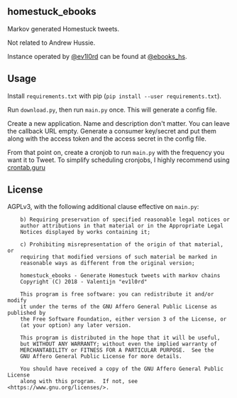 ## homestuck_ebooks

Markov generated Homestuck tweets.

Not related to Andrew Hussie.

Instance operated by [@ev1l0rd](http://twitter.com/ev1l0rd) can be found at [@ebooks_hs](https://twitter.com/ebooks_hs).

## Usage

Install `requirements.txt` with pip (`pip install --user requirements.txt`).

Run `download.py`, then run `main.py` once. This will generate a config file.

Create a new application. Name and description don't matter. You can leave the callback URL empty. Generate a consumer key/secret and put them along with the access token and the access secret in the config file.

From that point on, create a cronjob to run `main.py` with the frequency you want it to Tweet. To simplify scheduling cronjobs, I highly recommend using [crontab.guru](https://crontab.guru/)

## License

AGPLv3, with the following additional clause effective on `main.py`:

```
    b) Requiring preservation of specified reasonable legal notices or
    author attributions in that material or in the Appropriate Legal
    Notices displayed by works containing it;

    c) Prohibiting misrepresentation of the origin of that material, or
    requiring that modified versions of such material be marked in
    reasonable ways as different from the original version;
```

```
    homestuck_ebooks - Generate Homestuck tweets with markov chains
    Copyright (C) 2018 - Valentijn "ev1l0rd"

    This program is free software: you can redistribute it and/or modify
    it under the terms of the GNU Affero General Public License as published by
    the Free Software Foundation, either version 3 of the License, or
    (at your option) any later version.

    This program is distributed in the hope that it will be useful,
    but WITHOUT ANY WARRANTY; without even the implied warranty of
    MERCHANTABILITY or FITNESS FOR A PARTICULAR PURPOSE.  See the
    GNU Affero General Public License for more details.

    You should have received a copy of the GNU Affero General Public License
    along with this program.  If not, see <https://www.gnu.org/licenses/>.
```